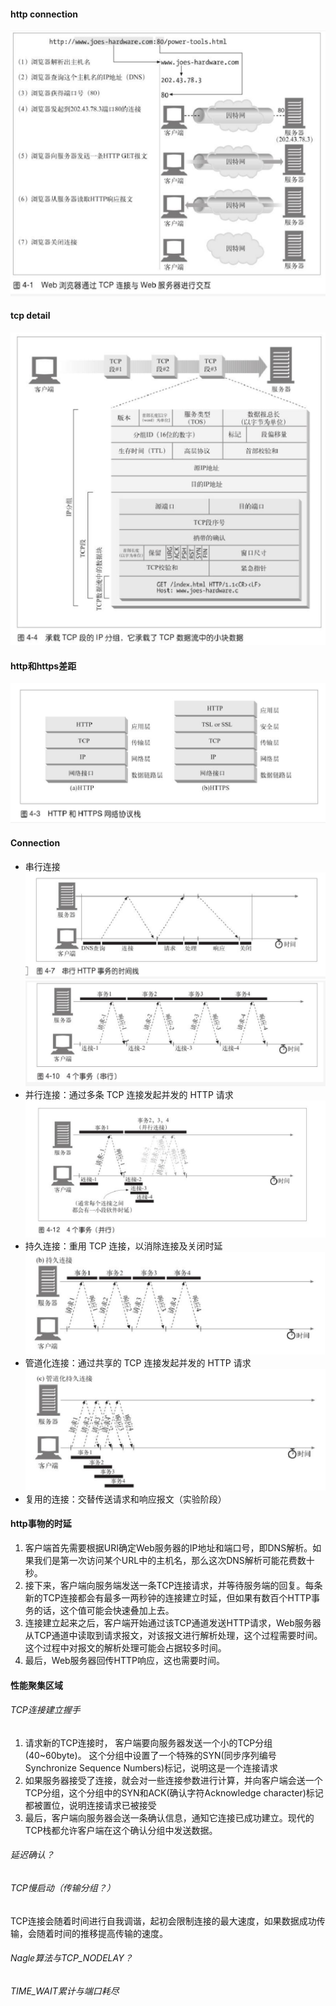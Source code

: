 #### http connection
![](./4_1_http-connection.png)

#### tcp detail
![](./4_2_tcp.png)

#### http和https差距
![](./4_3_http-https.png)

#### Connection
- 串行连接
![](./4_4_http-serial-detail.png)
![](./4_5_http-serial.png)
- 并行连接：通过多条 TCP 连接发起并发的 HTTP 请求
![](./4_6_http-parallel.png)
- 持久连接：重用 TCP 连接，以消除连接及关闭时延
![](./4_7_http-persistent.png)
- 管道化连接：通过共享的 TCP 连接发起并发的 HTTP 请求
![](./4_8_http-pipeline.png)
- 复用的连接：交替传送请求和响应报文（实验阶段）

#### http事物的时延
1. 客户端首先需要根据URI确定Web服务器的IP地址和端口号，即DNS解析。如果我们是第一次访问某个URL中的主机名，那么这次DNS解析可能花费数十秒。
2. 接下来，客户端向服务端发送一条TCP连接请求，并等待服务端的回复。每条新的TCP连接都会有最多一两秒钟的连接建立时延，但如果有数百个HTTP事务的话，这个值可能会快速叠加上去。
3. 连接建立起来之后，客户端开始通过该TCP通道发送HTTP请求，Web服务器从TCP通道中读取到请求报文，对该报文进行解析处理，这个过程需要时间。这个过程中对报文的解析处理可能会占据较多时间。
4. 最后，Web服务器回传HTTP响应，这也需要时间。

#### 性能聚集区域
###### TCP连接建立握手
1. 请求新的TCP连接时， 客户端要向服务器发送一个小的TCP分组(40~60byte)。 这个分组中设置了一个特殊的SYN(同步序列编号Synchronize Sequence Numbers)标记，说明这是一个连接请求
2. 如果服务器接受了连接，就会对一些连接参数进行计算，并向客户端会送一个TCP分组，这个分组中的SYN和ACK(确认字符Acknowledge character)标记都被置位，说明连接请求已被接受
3. 最后，客户端向服务器会送一条确认信息，通知它连接已成功建立。现代的TCP栈都允许客户端在这个确认分组中发送数据。

###### 延迟确认？  
###### TCP慢启动（传输分组？）
TCP连接会随着时间进行自我调谐，起初会限制连接的最大速度，如果数据成功传输，会随着时间的推移提高传输的速度。
###### Nagle算法与TCP_NODELAY？
###### TIME_WAIT累计与端口耗尽
